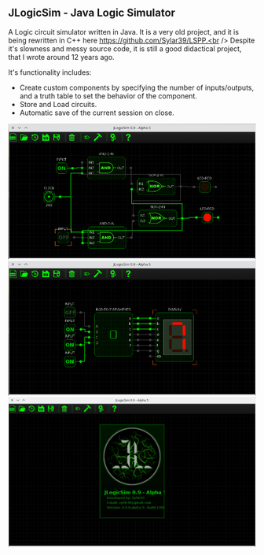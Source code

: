  ## JLogicSim - Java Logic Simulator
 
 A Logic circuit simulator written in Java.
 It is a very old project, and it is being rewritten in C++ here https://github.com/Sylar39/LSPP.<br />
 Despite it's slowness and messy source code, it is still a good didactical project, that I wrote around 12 years ago.
 
 It's functionality includes:
 * Create custom components by specifying the number of inputs/outputs, and a truth table to set the behavior of the component.
 * Store and Load circuits.
 * Automatic save of the current session on close.
 
 ![](SCREENSHOT/JLogic_jk_flipflop.png)
 ![](SCREENSHOT/JLogic_7seg_display.png)
 ![](SCREENSHOT/JLogic_about.png)

